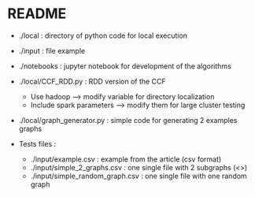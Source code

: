 
# README

* ./local : directory of python code for local execution
* ./input : file example
* ./notebooks : jupyter notebook for development of the algorithms

* ./local/CCF_RDD.py : RDD version of the CCF
  * Use hadoop --> modify variable for directory localization
  * Include spark parameters --> modify them for large cluster testing

* ./local/graph_generator.py : simple code for generating 2 examples graphs

* Tests files :
  * ./input/example.csv : example from the article (csv format)
  * ./input/simple_2_graphs.csv : one single file with 2 subgraphs (<>)
  * ./input/simple_random_graph.csv : one single file with one random graph
